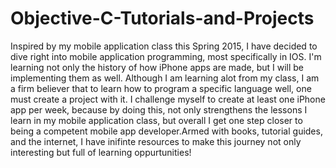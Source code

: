 # Objective-C-Tutorials-and-Projects




Inspired by my mobile application class this Spring 2015, I have decided to dive right into mobile application programming, most specifically in IOS. I'm learning not only the history of how iPhone apps are made, but I will be implementing them as well. Although I am learning alot from my class, I am a firm believer that to learn how to program a specific language well, one must create a project with it. I challenge myself to create at least one iPhone app per week, because by doing this, not only strengthens the lessons I learn in my mobile application class, but overall I get one step closer to being a competent mobile app developer.Armed with books, tutorial guides, and the internet, I have inifinte resources to make this journey not only interesting but full of learning oppurtunities!
